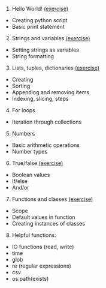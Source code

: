 1. Hello World! [(exercise)](exercises/1.md)
  * Creating python script
  * Basic print statement

2. Strings and variables [(exercise)](exercises/2.md)
  * Setting strings as variables
  * String formatting

3. Lists, tuples, dictionaries [(exercise)](exercises/3.md)
  * Creating
  * Sorting
  * Appending and removing items
  * Indexing, slicing, steps

4. For loops
  * Iteration through collections

5. Numbers
  * Basic arithmetic operations
  * Number types

6. True/false [(exercise)](exercises/6.md)
  * Boolean values
  * If/else
  * And/or

7. Functions and classes [(exercise)](exercises/7.md)
  * Scope
  * Default values in function
  * Creating instances of classes

8. Helpful functions:
  * IO functions (read, write)
  * time
  * glob
  * re (regular expressions)
  * csv
  * os.path(exists)
